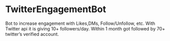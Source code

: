 # TwitterEngagementBot
 Bot to increase engagement with Likes,DMs, Follow/Unfollow, etc. With Twitter api it is giving 10+ followers/day. Within 1 month got followed by 70+ twitter’s verified account.
